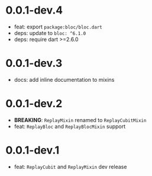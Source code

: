 # 0.0.1-dev.4

- feat: export `package:bloc/bloc.dart`
- deps: update to `bloc: ^6.1.0`
- deps: require dart >=2.6.0

# 0.0.1-dev.3

- docs: add inline documentation to mixins

# 0.0.1-dev.2

- **BREAKING**: `ReplayMixin` renamed to `ReplayCubitMixin`
- feat: `ReplayBloc` and `ReplayBlocMixin` support

# 0.0.1-dev.1

- feat: `ReplayCubit` and `ReplayMixin` dev release

